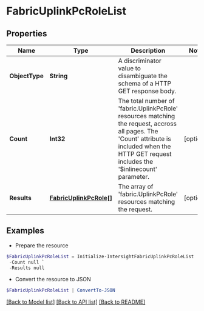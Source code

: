 # FabricUplinkPcRoleList
## Properties

Name | Type | Description | Notes
------------ | ------------- | ------------- | -------------
**ObjectType** | **String** | A discriminator value to disambiguate the schema of a HTTP GET response body. | 
**Count** | **Int32** | The total number of &#39;fabric.UplinkPcRole&#39; resources matching the request, accross all pages. The &#39;Count&#39; attribute is included when the HTTP GET request includes the &#39;$inlinecount&#39; parameter. | [optional] 
**Results** | [**FabricUplinkPcRole[]**](FabricUplinkPcRole.md) | The array of &#39;fabric.UplinkPcRole&#39; resources matching the request. | [optional] 

## Examples

- Prepare the resource
```powershell
$FabricUplinkPcRoleList = Initialize-IntersightFabricUplinkPcRoleList  -ObjectType null `
 -Count null `
 -Results null
```

- Convert the resource to JSON
```powershell
$FabricUplinkPcRoleList | ConvertTo-JSON
```

[[Back to Model list]](../README.md#documentation-for-models) [[Back to API list]](../README.md#documentation-for-api-endpoints) [[Back to README]](../README.md)

